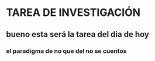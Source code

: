 # TAREA DE INVESTIGACIÓN 
## bueno esta será la tarea del dia de hoy 
### el paradigma de no que del no se cuentos 
